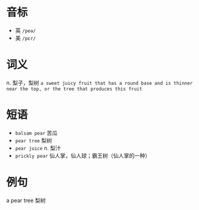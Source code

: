 # 音标

- 英 `/peə/`
- 美 `/pɛr/`

# 词义

n. 梨子，梨树
`a sweet juicy fruit that has a round base and is thinner near the top, or the tree that produces this fruit`

# 短语

- `balsam pear` 苦瓜
- `pear tree` 梨树
- `pear juice` n. 梨汁
- `prickly pear` 仙人掌，仙人球；霸王树（仙人掌的一种）

# 例句

a pear tree
梨树


